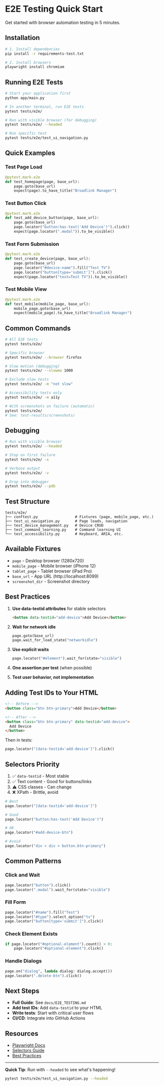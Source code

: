 # E2E Testing Quick Start

Get started with browser automation testing in 5 minutes.

## Installation

```bash
# 1. Install dependencies
pip install -r requirements-test.txt

# 2. Install browsers
playwright install chromium
```

## Running E2E Tests

```bash
# Start your application first
python app/main.py

# In another terminal, run E2E tests
pytest tests/e2e/

# Run with visible browser (for debugging)
pytest tests/e2e/ --headed

# Run specific test
pytest tests/e2e/test_ui_navigation.py
```

## Quick Examples

### Test Page Load

```python
@pytest.mark.e2e
def test_homepage(page, base_url):
    page.goto(base_url)
    expect(page).to_have_title("Broadlink Manager")
```

### Test Button Click

```python
@pytest.mark.e2e
def test_add_device_button(page, base_url):
    page.goto(base_url)
    page.locator("button:has-text('Add Device')").click()
    expect(page.locator(".modal")).to_be_visible()
```

### Test Form Submission

```python
@pytest.mark.e2e
def test_create_device(page, base_url):
    page.goto(base_url)
    page.locator("#device-name").fill("Test TV")
    page.locator("button[type='submit']").click()
    expect(page.locator("text=Test TV")).to_be_visible()
```

### Test Mobile View

```python
@pytest.mark.e2e
def test_mobile(mobile_page, base_url):
    mobile_page.goto(base_url)
    expect(mobile_page).to_have_title("Broadlink Manager")
```

## Common Commands

```bash
# All E2E tests
pytest tests/e2e/

# Specific browser
pytest tests/e2e/ --browser firefox

# Slow motion (debugging)
pytest tests/e2e/ --slowmo 1000

# Exclude slow tests
pytest tests/e2e/ -m "not slow"

# Accessibility tests only
pytest tests/e2e/ -m a11y

# With screenshots on failure (automatic)
pytest tests/e2e/
# See: test-results/screenshots/
```

## Debugging

```bash
# Run with visible browser
pytest tests/e2e/ --headed

# Stop on first failure
pytest tests/e2e/ -x

# Verbose output
pytest tests/e2e/ -v

# Drop into debugger
pytest tests/e2e/ --pdb
```

## Test Structure

```
tests/e2e/
├── conftest.py                 # Fixtures (page, mobile_page, etc.)
├── test_ui_navigation.py       # Page loads, navigation
├── test_device_management.py   # Device CRUD
├── test_command_learning.py    # Command learning UI
└── test_accessibility.py       # Keyboard, ARIA, etc.
```

## Available Fixtures

- `page` - Desktop browser (1280x720)
- `mobile_page` - Mobile browser (iPhone 12)
- `tablet_page` - Tablet browser (iPad Pro)
- `base_url` - App URL (http://localhost:8099)
- `screenshot_dir` - Screenshot directory

## Best Practices

1. **Use data-testid attributes** for stable selectors
   ```html
   <button data-testid="add-device">Add Device</button>
   ```

2. **Wait for network idle**
   ```python
   page.goto(base_url)
   page.wait_for_load_state("networkidle")
   ```

3. **Use explicit waits**
   ```python
   page.locator("#element").wait_for(state="visible")
   ```

4. **One assertion per test** (when possible)

5. **Test user behavior, not implementation**

## Adding Test IDs to Your HTML

```html
<!-- Before -->
<button class="btn btn-primary">Add Device</button>

<!-- After -->
<button class="btn btn-primary" data-testid="add-device">
  Add Device
</button>
```

Then in tests:
```python
page.locator("[data-testid='add-device']").click()
```

## Selectors Priority

1. ✅ `data-testid` - Most stable
2. ✅ Text content - Good for buttons/links
3. ⚠️ CSS classes - Can change
4. ❌ XPath - Brittle, avoid

```python
# Best
page.locator("[data-testid='add-device']")

# Good
page.locator("button:has-text('Add Device')")

# OK
page.locator("#add-device-btn")

# Avoid
page.locator("div > div > button.btn-primary")
```

## Common Patterns

### Click and Wait
```python
page.locator("button").click()
page.locator(".modal").wait_for(state="visible")
```

### Fill Form
```python
page.locator("#name").fill("Test")
page.locator("#type").select_option("tv")
page.locator("button[type='submit']").click()
```

### Check Element Exists
```python
if page.locator("#optional-element").count() > 0:
    page.locator("#optional-element").click()
```

### Handle Dialogs
```python
page.on("dialog", lambda dialog: dialog.accept())
page.locator(".delete-btn").click()
```

## Next Steps

- **Full Guide**: See `docs/E2E_TESTING.md`
- **Add test IDs**: Add `data-testid` to your HTML
- **Write tests**: Start with critical user flows
- **CI/CD**: Integrate into GitHub Actions

## Resources

- [Playwright Docs](https://playwright.dev/python/)
- [Selectors Guide](https://playwright.dev/python/docs/selectors)
- [Best Practices](https://playwright.dev/python/docs/best-practices)

---

**Quick Tip**: Run with `--headed` to see what's happening!

```bash
pytest tests/e2e/test_ui_navigation.py --headed
```
